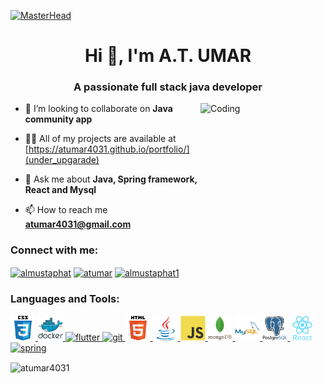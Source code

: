 [![MasterHead](https://scontent-los2-1.xx.fbcdn.net/v/t39.30808-6/278890344_2212278058939718_2575999603779682237_n.jpg?_nc_cat=102&ccb=1-5&_nc_sid=e3f864&_nc_ohc=WoMt5YkTj5kAX8zkDO4&tn=c9QkhuMNYTAlG3NV&_nc_ht=scontent-los2-1.xx&oh=00_AT8ec2kv7gIW5_jd4D439mpuMtjfNgnuYZPi5O8pevgn3w&oe=626319FC)](https://rishavchanda.io)

<!-- [![MasterHead](https://i.pinimg.com/736x/d0/be/39/d0be39e73f90dfc3e9e6b95fdc08c746.jpg)](https://rishavchanda.io) -->

<h1 align="center">Hi 👋, I'm A.T. UMAR</h1>
<h3 align="center">A passionate full stack java developer</h3>
<img mg align="right" alt="Coding" width="200" height="200" src="https://cdn.dribbble.com/users/1292677/screenshots/6139167/avento_still_2x.gif?compress=1&resize=400x300"/>

<!-- <p align="left"> <a href="https://github.com/ryo-ma/github-profile-trophy">
<img src="https://github-profile-trophy.vercel.app/?username=atumar4031" alt="atumar4031" /></a> </p> -->



- 👯 I’m looking to collaborate on **Java community app**

- 👨‍💻 All of my projects are available at [https://atumar4031.github.io/portfolio/](under_upgarade)

- 💬 Ask me about **Java, Spring framework, React and Mysql**

- 📫 How to reach me **atumar4031@gmail.com**

<h3 align="left">Connect with me:</h3>
<p align="left">
<a href="https://twitter.com/almustaphat" target="blank"><img align="center" src="https://raw.githubusercontent.com/rahuldkjain/github-profile-readme-generator/master/src/images/icons/Social/twitter.svg" alt="almustaphat" height="30" width="40" /></a>
<a href="https://linkedin.com/in/atumar" target="blank"><img align="center" src="https://raw.githubusercontent.com/rahuldkjain/github-profile-readme-generator/master/src/images/icons/Social/linked-in-alt.svg" alt="atumar" height="30" width="40" /></a>
<a href="https://fb.com/almustaphat1" target="blank"><img align="center" src="https://raw.githubusercontent.com/rahuldkjain/github-profile-readme-generator/master/src/images/icons/Social/facebook.svg" alt="almustaphat1" height="30" width="40" /></a>
</p>

<h3 align="left">Languages and Tools:</h3>
<p align="left"> <a href="https://www.w3schools.com/css/" target="_blank" rel="noreferrer"> <img src="https://raw.githubusercontent.com/devicons/devicon/master/icons/css3/css3-original-wordmark.svg" alt="css3" width="40" height="40"/> </a> <a href="https://www.docker.com/" target="_blank" rel="noreferrer"> <img src="https://raw.githubusercontent.com/devicons/devicon/master/icons/docker/docker-original-wordmark.svg" alt="docker" width="40" height="40"/> </a> <a href="https://flutter.dev" target="_blank" rel="noreferrer"> <img src="https://www.vectorlogo.zone/logos/flutterio/flutterio-icon.svg" alt="flutter" width="40" height="40"/> </a> <a href="https://git-scm.com/" target="_blank" rel="noreferrer"> <img src="https://www.vectorlogo.zone/logos/git-scm/git-scm-icon.svg" alt="git" width="40" height="40"/> </a> <a href="https://www.w3.org/html/" target="_blank" rel="noreferrer"> <img src="https://raw.githubusercontent.com/devicons/devicon/master/icons/html5/html5-original-wordmark.svg" alt="html5" width="40" height="40"/> </a> <a href="https://www.java.com" target="_blank" rel="noreferrer"> <img src="https://raw.githubusercontent.com/devicons/devicon/master/icons/java/java-original.svg" alt="java" width="40" height="40"/> </a> <a href="https://developer.mozilla.org/en-US/docs/Web/JavaScript" target="_blank" rel="noreferrer"> <img src="https://raw.githubusercontent.com/devicons/devicon/master/icons/javascript/javascript-original.svg" alt="javascript" width="40" height="40"/> </a> <a href="https://www.mongodb.com/" target="_blank" rel="noreferrer"> <img src="https://raw.githubusercontent.com/devicons/devicon/master/icons/mongodb/mongodb-original-wordmark.svg" alt="mongodb" width="40" height="40"/> </a> <a href="https://www.mysql.com/" target="_blank" rel="noreferrer"> <img src="https://raw.githubusercontent.com/devicons/devicon/master/icons/mysql/mysql-original-wordmark.svg" alt="mysql" width="40" height="40"/> </a> <a href="https://www.postgresql.org" target="_blank" rel="noreferrer"> <img src="https://raw.githubusercontent.com/devicons/devicon/master/icons/postgresql/postgresql-original-wordmark.svg" alt="postgresql" width="40" height="40"/> </a> <a href="https://reactjs.org/" target="_blank" rel="noreferrer"> <img src="https://raw.githubusercontent.com/devicons/devicon/master/icons/react/react-original-wordmark.svg" alt="react" width="40" height="40"/> </a> <a href="https://spring.io/" target="_blank" rel="noreferrer"> <img src="https://www.vectorlogo.zone/logos/springio/springio-icon.svg" alt="spring" width="40" height="40"/> </a> </p>

<p><img align="center" src="https://github-readme-stats.vercel.app/api/top-langs?username=atumar4031&show_icons=true&locale=en&layout=compact" alt="atumar4031" /></p>

